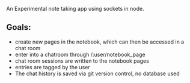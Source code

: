 
An Experimental note taking app using sockets in node.

## Goals:

  * create new pages in the notebook, which can then be accessed in a chat room
  * enter into a chatroom through /:user/notebook_page
  * chat room sessions are written to the notebook pages
  * entries are tagged by the user
  * The chat history is saved via git version control, no database used
  
